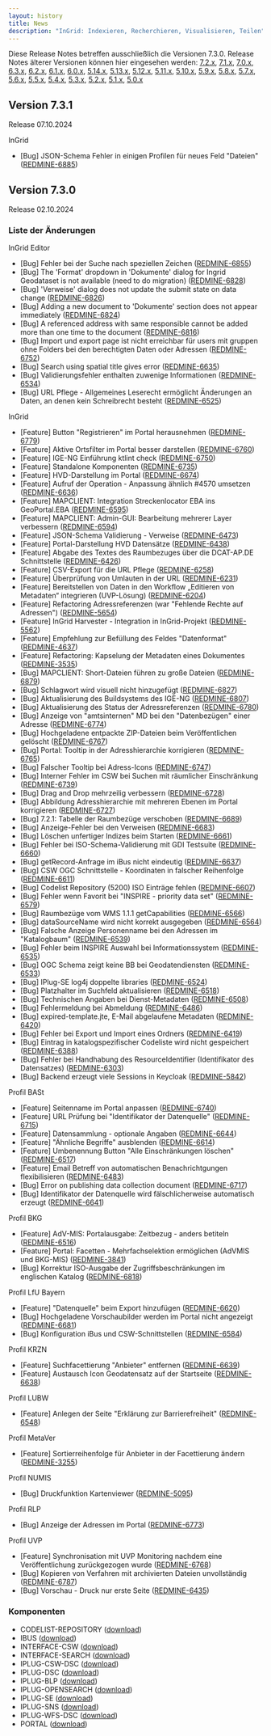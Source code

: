 ```yaml
---
layout: history
title: News
description: "InGrid: Indexieren, Recherchieren, Visualisieren, Teilen"
---
```


Diese Release Notes betreffen ausschließlich die Versionen 7.3.0. Release Notes älterer Versionen können hier eingesehen werden:
[7.2.x](/7.2.0/about/history.html), [7.1.x](/7.1.0/about/history.html), [7.0.x](/7.0.0/about/history.html), [6.3.x](/6.3.0/about/history.html), [6.2.x](/6.2.0/about/history.html), [6.1.x](/6.1.0/about/history.html), [6.0.x](/6.0.0/about/history.html), [5.14.x](/5.14.0/about/history.html), [5.13.x](/5.13.0/about/history.html), [5.12.x](/5.12.0/about/history.html), [5.11.x](/5.11.0/about/history.html), [5.10.x](/5.10.0/about/history.html), [5.9.x](/5.9.0/about/history.html), [5.8.x](/5.8.0/about/history.html), [5.7.x](/5.7.0/about/history.html), [5.6.x](/5.6.0/about/history.html), [5.5.x](/5.5.0/about/history.html), [5.4.x](/5.4.0/about/history.html), [5.3.x](/5.3.0/about/history.html), [5.2.x](/5.2.0/about/history.html), [5.1.x](/5.1.0/about/history.html), [5.0.x](/5.0.0/about/history.html)


## Version  7.3.1

Release 07.10.2024

InGrid

- [Bug] JSON-Schema Fehler in einigen Profilen für neues Feld "Dateien" ([REDMINE-6885](https://redmine.informationgrid.eu/issues/6885))


## Version 7.3.0

Release 02.10.2024

### Liste der Änderungen

InGrid Editor

- [Bug] Fehler bei der Suche nach speziellen Zeichen ([REDMINE-6855](https://redmine.informationgrid.eu/issues/6855))
- [Bug] The 'Format' dropdown in 'Dokumente' dialog for Ingrid Geodataset  is not available (need to do migration)  ([REDMINE-6828](https://redmine.informationgrid.eu/issues/6828))
- [Bug] 'Verweise' dialog does not update the submit state on data change ([REDMINE-6826](https://redmine.informationgrid.eu/issues/6826))
- [Bug] Adding a new document to 'Dokumente' section does not appear immediately  ([REDMINE-6824](https://redmine.informationgrid.eu/issues/6824))
- [Bug] A referenced address with same responsible cannot  be added more than one time to the document ([REDMINE-6816](https://redmine.informationgrid.eu/issues/6816))
- [Bug] Import und export page ist nicht erreichbar für users mit gruppen ohne Folders bei den berechtigten Daten oder Adressen ([REDMINE-6752](https://redmine.informationgrid.eu/issues/6752))
- [Bug] Search using spatial title gives error ([REDMINE-6635](https://redmine.informationgrid.eu/issues/6635))
- [Bug] Validierungsfehler enthalten zuwenige Informationen ([REDMINE-6534](https://redmine.informationgrid.eu/issues/6534))
- [Bug] URL Pflege - Allgemeines Leserecht ermöglicht Änderungen an Daten, an denen kein Schreibrecht besteht ([REDMINE-6525](https://redmine.informationgrid.eu/issues/6525))

InGrid

- [Feature] Button "Registrieren" im Portal herausnehmen ([REDMINE-6779](https://redmine.informationgrid.eu/issues/6779))
- [Feature] Aktive Ortsfilter im Portal besser darstellen ([REDMINE-6760](https://redmine.informationgrid.eu/issues/6760))
- [Feature] IGE-NG Einführung ktlint check ([REDMINE-6750](https://redmine.informationgrid.eu/issues/6750))
- [Feature] Standalone Komponenten ([REDMINE-6735](https://redmine.informationgrid.eu/issues/6735))
- [Feature] HVD-Darstellung im Portal ([REDMINE-6674](https://redmine.informationgrid.eu/issues/6674))
- [Feature] Aufruf der Operation - Anpassung ähnlich #4570 umsetzen ([REDMINE-6636](https://redmine.informationgrid.eu/issues/6636))
- [Feature] MAPCLIENT: Integration Streckenlocator EBA ins GeoPortal.EBA ([REDMINE-6595](https://redmine.informationgrid.eu/issues/6595))
- [Feature] MAPCLIENT: Admin-GUI: Bearbeitung mehrerer Layer verbessern ([REDMINE-6594](https://redmine.informationgrid.eu/issues/6594))
- [Feature] JSON-Schema Validierung - Verweise ([REDMINE-6473](https://redmine.informationgrid.eu/issues/6473))
- [Feature] Portal-Darstellung HVD Datensätze ([REDMINE-6438](https://redmine.informationgrid.eu/issues/6438))
- [Feature] Abgabe des Textes des Raumbezuges über die DCAT-AP.DE Schnittstelle ([REDMINE-6426](https://redmine.informationgrid.eu/issues/6426))
- [Feature] CSV-Export für die URL Pflege ([REDMINE-6258](https://redmine.informationgrid.eu/issues/6258))
- [Feature] Überprüfung von Umlauten in der URL ([REDMINE-6231](https://redmine.informationgrid.eu/issues/6231))
- [Feature]  Bereitstellen von Daten in den Workflow „Editieren von Metadaten“ integrieren (UVP-Lösung) ([REDMINE-6204](https://redmine.informationgrid.eu/issues/6204))
- [Feature] Refactoring Adressreferenzen (war "Fehlende Rechte auf Adressen") ([REDMINE-5654](https://redmine.informationgrid.eu/issues/5654))
- [Feature] InGrid Harvester - Integration in InGrid-Projekt ([REDMINE-5562](https://redmine.informationgrid.eu/issues/5562))
- [Feature] Empfehlung zur Befüllung des Feldes "Datenformat" ([REDMINE-4637](https://redmine.informationgrid.eu/issues/4637))
- [Feature] Refactoring: Kapselung der Metadaten eines Dokumentes ([REDMINE-3535](https://redmine.informationgrid.eu/issues/3535))
- [Bug] MAPCLIENT: Short-Dateien führen zu große Dateien ([REDMINE-6879](https://redmine.informationgrid.eu/issues/6879))
- [Bug] Schlagwort wird visuell nicht hinzugefügt ([REDMINE-6827](https://redmine.informationgrid.eu/issues/6827))
- [Bug] Aktualisierung des Buildsystems des IGE-NG ([REDMINE-6807](https://redmine.informationgrid.eu/issues/6807))
- [Bug] Aktualisierung des Status der Adressreferenzen ([REDMINE-6780](https://redmine.informationgrid.eu/issues/6780))
- [Bug] Anzeige von "amtsinternen" MD bei den "Datenbezügen" einer Adresse ([REDMINE-6774](https://redmine.informationgrid.eu/issues/6774))
- [Bug] Hochgeladene entpackte ZIP-Dateien beim Veröffentlichen gelöscht ([REDMINE-6767](https://redmine.informationgrid.eu/issues/6767))
- [Bug] Portal: Tooltip in der Adresshierarchie korrigieren ([REDMINE-6765](https://redmine.informationgrid.eu/issues/6765))
- [Bug] Falscher Tooltip bei Adress-Icons ([REDMINE-6747](https://redmine.informationgrid.eu/issues/6747))
- [Bug] Interner Fehler im CSW bei Suchen mit räumlicher Einschränkung ([REDMINE-6739](https://redmine.informationgrid.eu/issues/6739))
- [Bug] Drag and Drop mehrzeilig verbessern ([REDMINE-6728](https://redmine.informationgrid.eu/issues/6728))
- [Bug] Abbildung Adresshierarchie mit mehreren Ebenen im Portal korrigieren ([REDMINE-6727](https://redmine.informationgrid.eu/issues/6727))
- [Bug] 7.2.1: Tabelle der Raumbezüge verschoben ([REDMINE-6689](https://redmine.informationgrid.eu/issues/6689))
- [Bug] Anzeige-Fehler bei den Verweisen ([REDMINE-6683](https://redmine.informationgrid.eu/issues/6683))
- [Bug] Löschen unfertiger Indizes beim Starten ([REDMINE-6661](https://redmine.informationgrid.eu/issues/6661))
- [Bug] Fehler bei ISO-Schema-Validierung mit GDI Testsuite ([REDMINE-6660](https://redmine.informationgrid.eu/issues/6660))
- [Bug] getRecord-Anfrage im iBus nicht eindeutig ([REDMINE-6637](https://redmine.informationgrid.eu/issues/6637))
- [Bug] CSW OGC Schnittstelle - Koordinaten in falscher Reihenfolge ([REDMINE-6611](https://redmine.informationgrid.eu/issues/6611))
- [Bug] Codelist Repository (5200) ISO Einträge fehlen ([REDMINE-6607](https://redmine.informationgrid.eu/issues/6607))
- [Bug] Fehler wenn Favorit bei "INSPIRE - priority data set" ([REDMINE-6579](https://redmine.informationgrid.eu/issues/6579))
- [Bug] Raumbezüge vom WMS 1.1.1 getCapabilities ([REDMINE-6566](https://redmine.informationgrid.eu/issues/6566))
- [Bug] dataSourceName wird nicht korrekt ausgegeben ([REDMINE-6564](https://redmine.informationgrid.eu/issues/6564))
- [Bug] Falsche Anzeige Personenname bei den Adressen im "Katalogbaum" ([REDMINE-6539](https://redmine.informationgrid.eu/issues/6539))
- [Bug] Fehler beim INSPIRE Auswahl bei Informationssystem ([REDMINE-6535](https://redmine.informationgrid.eu/issues/6535))
- [Bug]  OGC Schema zeigt keine BB bei Geodatendiensten ([REDMINE-6533](https://redmine.informationgrid.eu/issues/6533))
- [Bug] IPlug-SE log4j doppelte libraries ([REDMINE-6524](https://redmine.informationgrid.eu/issues/6524))
- [Bug] Platzhalter im Suchfeld aktualisieren ([REDMINE-6518](https://redmine.informationgrid.eu/issues/6518))
- [Bug] Technischen Angaben bei Dienst-Metadaten ([REDMINE-6508](https://redmine.informationgrid.eu/issues/6508))
- [Bug] Fehlermeldung bei Abmeldung ([REDMINE-6486](https://redmine.informationgrid.eu/issues/6486))
- [Bug] expired-template.jte, E-Mail abgelaufene Metadaten ([REDMINE-6420](https://redmine.informationgrid.eu/issues/6420))
- [Bug] Fehler bei Export und Import eines Ordners ([REDMINE-6419](https://redmine.informationgrid.eu/issues/6419))
- [Bug] Eintrag in katalogspezifischer Codeliste wird nicht gespeichert ([REDMINE-6388](https://redmine.informationgrid.eu/issues/6388))
- [Bug] Fehler bei Handhabung des ResourceIdentifier (Identifikator des Datensatzes) ([REDMINE-6303](https://redmine.informationgrid.eu/issues/6303))
- [Bug] Backend erzeugt viele Sessions in Keycloak ([REDMINE-5842](https://redmine.informationgrid.eu/issues/5842))

Profil BASt

- [Feature] Seitenname im Portal anpassen ([REDMINE-6740](https://redmine.informationgrid.eu/issues/6740))
- [Feature] URL Prüfung bei "Identifikator der Datenquelle" ([REDMINE-6715](https://redmine.informationgrid.eu/issues/6715))
- [Feature] Datensammlung - optionale Angaben ([REDMINE-6644](https://redmine.informationgrid.eu/issues/6644))
- [Feature] "Ähnliche Begriffe" ausblenden ([REDMINE-6614](https://redmine.informationgrid.eu/issues/6614))
- [Feature] Umbenennung Button "Alle Einschränkungen löschen" ([REDMINE-6517](https://redmine.informationgrid.eu/issues/6517))
- [Feature] Email Betreff von automatischen Benachrichtgungen flexibilisieren ([REDMINE-6483](https://redmine.informationgrid.eu/issues/6483))
- [Bug] Error on publishing data collection document ([REDMINE-6717](https://redmine.informationgrid.eu/issues/6717))
- [Bug] Identifikator der Datenquelle wird fälschlicherweise automatisch erzeugt ([REDMINE-6641](https://redmine.informationgrid.eu/issues/6641))

Profil BKG

- [Feature] AdV-MIS: Portalausgabe: Zeitbezug - anders betiteln ([REDMINE-6516](https://redmine.informationgrid.eu/issues/6516))
- [Feature] Portal: Facetten - Mehrfachselektion ermöglichen (AdVMIS und BKG-MIS) ([REDMINE-3841](https://redmine.informationgrid.eu/issues/3841))
- [Bug] Korrektur ISO-Ausgabe der Zugriffsbeschränkungen im englischen Katalog ([REDMINE-6818](https://redmine.informationgrid.eu/issues/6818))

Profil LfU Bayern

- [Feature] "Datenquelle" beim Export hinzufügen ([REDMINE-6620](https://redmine.informationgrid.eu/issues/6620))
- [Bug] Hochgeladene Vorschaubilder werden im Portal nicht angezeigt ([REDMINE-6681](https://redmine.informationgrid.eu/issues/6681))
- [Bug] Konfiguration iBus und CSW-Schnittstellen ([REDMINE-6584](https://redmine.informationgrid.eu/issues/6584))

Profil KRZN

- [Feature] Suchfacettierung "Anbieter" entfernen ([REDMINE-6639](https://redmine.informationgrid.eu/issues/6639))
- [Feature] Austausch Icon Geodatensatz auf der Startseite ([REDMINE-6638](https://redmine.informationgrid.eu/issues/6638))

Profil LUBW

- [Feature] Anlegen der Seite "Erklärung zur Barrierefreiheit" ([REDMINE-6548](https://redmine.informationgrid.eu/issues/6548))

Profil MetaVer

- [Feature] Sortierreihenfolge für Anbieter in der Facettierung ändern ([REDMINE-3255](https://redmine.informationgrid.eu/issues/3255))

Profil NUMIS

- [Bug] Druckfunktion Kartenviewer ([REDMINE-5095](https://redmine.informationgrid.eu/issues/5095))

Profil RLP

- [Bug] Anzeige der Adressen im Portal ([REDMINE-6773](https://redmine.informationgrid.eu/issues/6773))

Profil UVP

- [Feature] Synchronisation mit UVP Monitoring nachdem eine Veröffentlichung zurückgezogen wurde ([REDMINE-6768](https://redmine.informationgrid.eu/issues/6768))
- [Bug] Kopieren von Verfahren mit archivierten Dateien unvollständig ([REDMINE-6787](https://redmine.informationgrid.eu/issues/6787))
- [Bug] Vorschau - Druck nur erste Seite ([REDMINE-6435](https://redmine.informationgrid.eu/issues/6435))

### Komponenten

- CODELIST-REPOSITORY ([download](https://distributions.informationgrid.eu/ingrid-codelist-repository/7.3.0/))
- IBUS ([download](https://distributions.informationgrid.eu/ingrid-ibus/7.3.0/))
- INTERFACE-CSW ([download](https://distributions.informationgrid.eu/ingrid-interface-csw/7.3.0/))
- INTERFACE-SEARCH ([download](https://distributions.informationgrid.eu/ingrid-interface-search/7.3.0/))
- IPLUG-CSW-DSC ([download](https://distributions.informationgrid.eu/ingrid-iplug-csw-dsc/7.3.0/))
- IPLUG-DSC ([download](https://distributions.informationgrid.eu/ingrid-iplug-dsc/7.3.0/))
- IPLUG-BLP ([download](https://distributions.informationgrid.eu/ingrid-iplug-blp/7.3.0/))
- IPLUG-OPENSEARCH ([download](https://distributions.informationgrid.eu/ingrid-iplug-opensearch/7.3.0/))
- IPLUG-SE ([download](https://distributions.informationgrid.eu/ingrid-iplug-se/7.3.0/))
- IPLUG-SNS ([download](https://distributions.informationgrid.eu/ingrid-iplug-sns/7.3.0/))
- IPLUG-WFS-DSC ([download](https://distributions.informationgrid.eu/ingrid-iplug-wfs-dsc/7.3.0/))
- PORTAL ([download](https://distributions.informationgrid.eu/ingrid-portal/7.3.0/))

